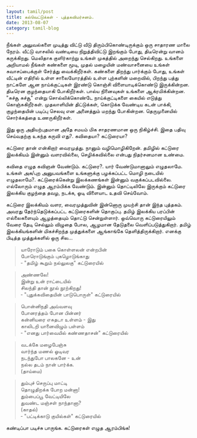```yaml
---
layout: tamil/post
title: கல்வெட்டுக்கள் - புத்தகவிமர்சனம்.
date: 2013-08-07
category: tamil-blog
---
```


நீங்கள் அலுவல்களை முடித்து விட்டு வீடு திரும்பிகொண்டிருக்கும் ஒரு சாதாரண மாலை நேரம். வீட்டு வாசலில் வண்டியை நிறுத்திவிட்டு இறங்கும் போது,
திடீரென்று வானம் கருக்கிறது. மெலிதாக குளிர்காற்று உங்கள் முகத்தில் அறைந்து செல்கிறது. உங்களை அறியாமல் நீங்கள் கண்களை  மூடி,
முதல் மழையின் மண்வாசனையை உங்கள் சுவாசப்பைக்குள் சேர்த்து வைக்கிறீர்கள். கண்களை திறந்து பார்க்கும் போது, உங்கள் வீட்டின் எதிரில் உள்ள
சாலையோரத்தில் உள்ள புற்களின் மறைவில், பிறந்து பத்து நாட்களே ஆன நாய்க்குட்டிகள் இரண்டு கொஞ்சி விளையாடிக்கொண்டு இருக்கின்றன.
திடீரென குழந்தையாகி போகிறீர்கள். பால்ய நினைவுகள் உங்களை ஆக்ரமிக்கின்றன. "சுச்சூ சுச்சூ" என்று சொல்லிக்கொண்டே நாய்க்குட்டிகளை
கையில் எடுத்து கொஞ்சுகிறீர்கள். முதலாளியின் திட்டுக்கள்,  கொடுக்க வேண்டிய கடன் பாக்கி, குழந்தையின் படிப்பு செலவு என அனைத்தும்
மறந்து போகின்றன. தெருமுனையில் சொர்க்கத்தை உணருகிறீர்கள்.

இது ஒரு அதியற்புதமான அதே சமயம் மிக சாதரணமான ஒரு நிகிழ்ச்சி. இதை பதிவு செய்வதற்கு உகந்த கருவி எது?. கவிதையா? கட்டுரையா?

கட்டுரை தான் என்கிறார் வைரமுத்து. நானும் வழிமொழிகிறேன். தமிழில் கட்டுரை இலக்கியம் இன்னும் வளரவில்லை, செழிக்கவில்லை என்பது
நிதர்சனமான உண்மை.

கவிதை எழுத கவிஞன் வேண்டும். கட்டுரை?. யார் வேண்டுமானாலும் எழுதலாமே. உங்கள் அக/புற அனுபவங்களை உங்களுக்கு பழக்கப்பட்ட
மொழி நடையில் எழுதலாமே?. கட்டுரைக்கென்று இலக்கணங்கள் இன்னும் வகுக்கப்படவில்லை. எல்லோரும் எழுத ஆரம்பிக்க வேண்டும்.
இன்னும் தொட்டிலிலே இருக்கும் கட்டுரை இலக்கிய குழந்தை தவழ, நடக்க, ஓடி விளையாட உதவி செய்வோம்.

கட்டுரை இலக்கியம் வளர, வைரமுத்துவின் இன்னொரு முயற்சி தான் இந்த புத்தகம். அவரது தேர்ந்தெடுக்கப்பட்ட கட்டுரைகளின் தொகுப்பு.
தமிழ் இலக்கிய பரப்பின் எல்லைகளையும் ஆழத்தையும் தொட்டு சென்றுள்ளார். ஒவ்வொரு கட்டுரையிலும் வேரை தேடி செல்லும் விழுதை போல,
ஆழமான தேடுதலை வெளிப்படுத்துகிறார். தமிழ் இலக்கியங்களின் மிகச்சிறந்த முத்துக்களை ஆங்காங்கே தெளித்திருக்கிறார்.
எனக்கு பிடித்த முத்துக்களில் ஒரு சில...

> யாரோடும் பகை கொள்ளலன் என்றபின் <br/>
  போரொடுங்கும் புகழொடுங்காது <br/>
  &#x2010; "தமிழ் கூறும் நல்லுலகு" கட்டுரையில்

> அண்ணலே! <br/>
  இன்று உன் ராட்டையில் <br/>
  சிலந்தி தான் நூல் நூற்கிறது! <br/>
  &#x2010; "புதுக்கவிதையின் பாடுபொருள்" கட்டுரையில்

> பொன்னிநதி அவ்வளவு <br/>
  போனரத்தம் போன பின்னர் <br/>
  கன்னியரை எசுதடா உள்ளம் - இது <br/>
  காலிடறி யானைவிழும் பள்ளம் <br/>
  &#x2010; "எனது பார்வையில் கண்ணதாசன்" கட்டுரையில்

> வடக்கே மழைபேஞ்சு <br/>
  வார்ந்த மணல் ஓடிவர <br/>
  நடந்துபோ பாலகனே - உன் <br/>
  நல்ல தடம் நான் பார்க்க. <br/>
  (தாய்மை)

> தும்புச் செருப்பு மாட்டி <br/>
  தொழுதிறக்க போற மன்னா! <br/>
  தும்பைப்பூ வேட்டியிலே <br/>
  துவண்ட மஞ்சள் நாந்தானா? <br/>
  (காதல்) <br/>
  &#x2010; "பட்டிக்காடு குயில்கள்" கட்டுரையில்

கண்டிப்பா படிச்சு பாருங்க. கட்டுரைகள் எழுத ஆரம்பிங்க!
